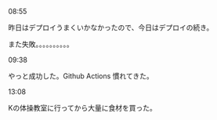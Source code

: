 08:55

昨日はデプロイうまくいかなかったので、今日はデプロイの続き。

また失敗。。。。。。。。。。

09:38

やっと成功した。Github Actions 慣れてきた。

13:08

Kの体操教室に行ってから大量に食材を買った。

